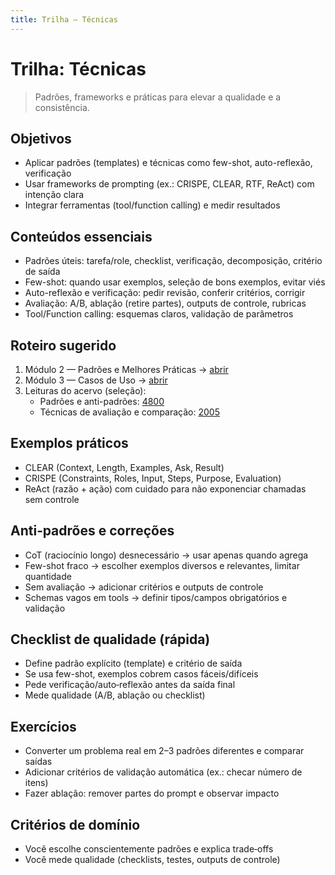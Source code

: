 ```yaml
---
title: Trilha — Técnicas
---
```


# Trilha: Técnicas

> Padrões, frameworks e práticas para elevar a qualidade e a consistência.

## Objetivos
- Aplicar padrões (templates) e técnicas como few-shot, auto-reflexão, verificação
- Usar frameworks de prompting (ex.: CRISPE, CLEAR, RTF, ReAct) com intenção clara
- Integrar ferramentas (tool/function calling) e medir resultados

## Conteúdos essenciais
- Padrões úteis: tarefa/role, checklist, verificação, decomposição, critério de saída
- Few-shot: quando usar exemplos, seleção de bons exemplos, evitar viés
- Auto-reflexão e verificação: pedir revisão, conferir critérios, corrigir
- Avaliação: A/B, ablação (retire partes), outputs de controle, rubricas
- Tool/Function calling: esquemas claros, validação de parâmetros

## Roteiro sugerido
1. Módulo 2 — Padrões e Melhores Práticas → [abrir](../../modulo2_padroes/README.md)
2. Módulo 3 — Casos de Uso → [abrir](../../modulo3_casos_uso/README.md)
3. Leituras do acervo (seleção):
   - Padrões e anti-padrões: [4800](../../data/2494987106/4800/content.txt)
   - Técnicas de avaliação e comparação: [2005](../../data/2494987106/2005/content.txt)

## Exemplos práticos
- CLEAR (Context, Length, Examples, Ask, Result)
- CRISPE (Constraints, Roles, Input, Steps, Purpose, Evaluation)
- ReAct (razão + ação) com cuidado para não exponenciar chamadas sem controle

## Anti‑padrões e correções
- CoT (raciocínio longo) desnecessário → usar apenas quando agrega
- Few-shot fraco → escolher exemplos diversos e relevantes, limitar quantidade
- Sem avaliação → adicionar critérios e outputs de controle
- Schemas vagos em tools → definir tipos/campos obrigatórios e validação

## Checklist de qualidade (rápida)
- Define padrão explícito (template) e critério de saída
- Se usa few-shot, exemplos cobrem casos fáceis/difíceis
- Pede verificação/auto‑reflexão antes da saída final
- Mede qualidade (A/B, ablação ou checklist)

## Exercícios
- Converter um problema real em 2–3 padrões diferentes e comparar saídas
- Adicionar critérios de validação automática (ex.: checar número de itens)
- Fazer ablação: remover partes do prompt e observar impacto

## Critérios de domínio
- Você escolhe conscientemente padrões e explica trade‑offs
- Você mede qualidade (checklists, testes, outputs de controle)

